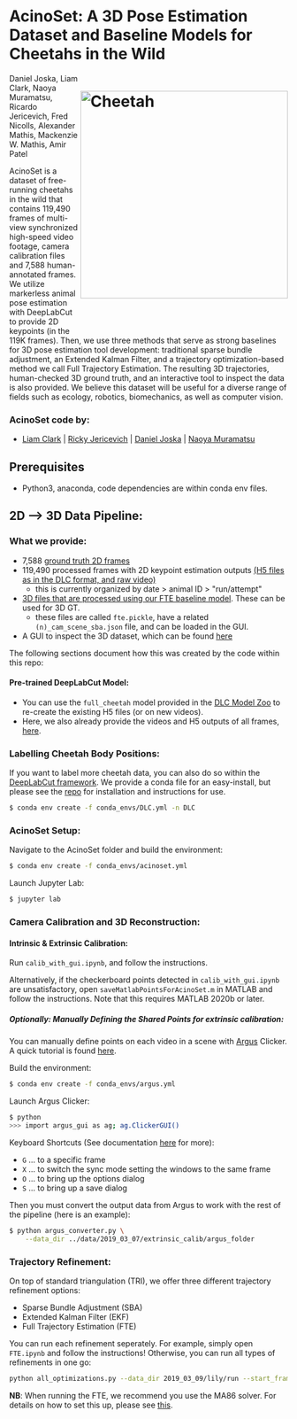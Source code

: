 # AcinoSet: A 3D Pose Estimation Dataset and Baseline Models for Cheetahs in the Wild<img src="https://images.squarespace-cdn.com/content/v1/57f6d51c9f74566f55ecf271/1608473251355-R6MD2DPAGXD541O6KSPO/ke17ZwdGBToddI8pDm48kDJiRRinvyl0ibURJcD42oMUqsxRUqqbr1mOJYKfIPR7LoDQ9mXPOjoJoqy81S2I8N_N4V1vUb5AoIIIbLZhVYxCRW4BPu10St3TBAUQYVKcQRhUxETRWa-oq147TtIoC7IIYHcXSEvrmlBoYmbrKNZ_GGuik8tacc4P7_d_fn_0/cheetahTurn.png?format=2500w" width="375" title="AcinoSet" alt="Cheetah" align="right" vspace = "50">

Daniel Joska, Liam Clark, Naoya Muramatsu, Ricardo Jericevich, Fred Nicolls, Alexander Mathis, Mackenzie W. Mathis, Amir Patel 


 AcinoSet is a dataset of free-running cheetahs in the wild that contains 119,490 frames of multi-view synchronized high-speed video footage, camera calibration files and 7,588 human-annotated frames. We utilize markerless animal pose estimation with DeepLabCut to provide 2D keypoints (in the 119K frames). Then, we use three methods that serve as strong baselines for 3D pose estimation tool development: traditional sparse bundle adjustment, an Extended Kalman Filter, and a trajectory optimization-based method we call Full Trajectory Estimation. The resulting 3D trajectories, human-checked 3D ground truth, and an interactive tool to inspect the data is also provided. We believe this dataset will be useful for a diverse range of fields such as ecology, robotics, biomechanics, as well as computer vision.

### AcinoSet code by:
- [Liam Clark](https://github.com/LiamClarkZA) | [Ricky Jericevich](https://github.com/@rickyjericevich) | [Daniel Joska](https://github.com/DJoska) | [Naoya Muramatsu](https://github.com/DenDen047)

## Prerequisites

- Python3, anaconda, code dependencies are within conda env files.

## 2D --> 3D Data Pipeline:

### What we provide: 
- 7,588 [ground truth 2D frames](https://www.dropbox.com/sh/z3uv6pnk7paygph/AAAiJOavquW89uPlz_Jzjtfua?dl=0)
- 119,490 processed frames with 2D keypoint estimation outputs [(H5 files as in the DLC format, and raw video)](https://www.dropbox.com/sh/kp5kmatbv5cdjx2/AABfJGb7ktVK_L0lybOLQIbJa?dl=0) 
    - this is currently organized by date > animal ID > "run/attempt"
- [3D files that are processed using our FTE baseline model](https://www.dropbox.com/sh/kp5kmatbv5cdjx2/AABfJGb7ktVK_L0lybOLQIbJa?dl=0). These can be used for 3D GT.
   - these files are called `fte.pickle`, have a related `(n)_cam_scene_sba.json` file, and can be loaded in the GUI.
- A GUI to inspect the 3D dataset, which can be found [here](https://github.com/African-Robotics-Unit/acinoset_viewer)


The following sections document how this was created by the code within this repo:

#### Pre-trained DeepLabCut Model:

- You can use the `full_cheetah` model provided in the [DLC Model Zoo](http://modelzoo.deeplabcut.org) to re-create the existing H5 files (or on new videos). 
- Here, we also already provide the videos and H5 outputs of all frames, [here](https://www.dropbox.com/sh/kp5kmatbv5cdjx2/AABfJGb7ktVK_L0lybOLQIbJa?dl=0).

### Labelling Cheetah Body Positions:

If you want to label more cheetah data, you can also do so within the [DeepLabCut framework](https://github.com/DeepLabCut/DeepLabCut). We provide a conda file for an easy-install, but please see the [repo](https://github.com/DeepLabCut/DeepLabCut) for installation and instructions for use.
```sh
$ conda env create -f conda_envs/DLC.yml -n DLC
```

### AcinoSet Setup:

Navigate to the AcinoSet folder and build the environment:
```sh
$ conda env create -f conda_envs/acinoset.yml
```

Launch Jupyter Lab:
```sh
$ jupyter lab
```

### Camera Calibration and 3D Reconstruction:

#### Intrinsic & Extrinsic Calibration:

Run `calib_with_gui.ipynb`, and follow the instructions.

Alternatively, if the checkerboard points detected in `calib_with_gui.ipynb` are unsatisfactory, open `saveMatlabPointsForAcinoSet.m` in MATLAB and follow the instructions. Note that this requires MATLAB 2020b or later.

##### Optionally: Manually Defining the Shared Points for extrinsic calibration:

You can manually define points on each video in a scene with [Argus](http://argus.web.unc.edu/) Clicker. A quick tutorial is found [here](http://argus.web.unc.edu/tutorial/#Clicker).

Build the environment:
```sh
$ conda env create -f conda_envs/argus.yml
```

Launch Argus Clicker:
```sh
$ python
>>> import argus_gui as ag; ag.ClickerGUI()
```

Keyboard Shortcuts (See documentation [here](http://argus.web.unc.edu/wp-content/uploads/sites/9976/2019/01/Argus-Documentation_1.1.pdf) for more):
- `G` ... to a specific frame
- `X` ... to switch the sync mode setting the windows to the same frame
- `O` ... to bring up the options dialog
- `S` ... to bring up a save dialog

Then you must convert the output data from Argus to work with the rest of the pipeline (here is an example):
```sh
$ python argus_converter.py \
    --data_dir ../data/2019_03_07/extrinsic_calib/argus_folder
```

### Trajectory Refinement:

On top of standard triangulation (TRI), we offer three different trajectory refinement options:

-  Sparse Bundle Adjustment (SBA)
-  Extended Kalman Filter (EKF)
-  Full Trajectory Estimation (FTE)

You can run each refinement seperately. For example, simply open `FTE.ipynb` and follow the instructions!
Otherwise, you can run all types of refinements in one go:
```sh
python all_optimizations.py --data_dir 2019_03_09/lily/run --start_frame 70 --end_frame 170 --dlc_thresh 0.5
```

**NB**: When running the FTE, we recommend you use the MA86 solver. For details on how to set this up, please see [this](https://github.com/African-Robotics-Unit/docs/blob/main/linear-solvers.md).
